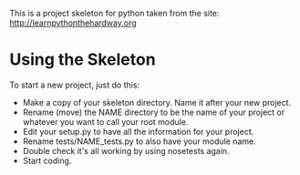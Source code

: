This is a project skeleton for python taken from the site: http://learnpythonthehardway.org

Using the Skeleton
===
To start a new project, just do this:

* Make a copy of your skeleton directory. Name it after your new project.
* Rename (move) the NAME directory to be the name of your project or whatever you want to call your root module.
* Edit your setup.py to have all the information for your project.
* Rename tests/NAME_tests.py to also have your module name.
* Double check it's all working by using nosetests again.
* Start coding.
